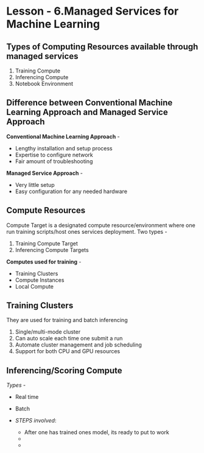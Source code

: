 # Lesson - 6.Managed Services for Machine Learning

## Types of Computing Resources available through managed services
1. Training Compute 
2. Inferencing Compute
3. Notebook Environment


## Difference between Conventional Machine Learning Approach and Managed Service Approach
**Conventional Machine Learning Approach** -
- Lengthy installation and setup process
- Expertise to configure network
- Fair amount of troubleshooting

**Managed Service Approach** - 
- Very little setup
- Easy configuration for any needed hardware


## Compute Resources
Compute Target is a designated compute resource/environment where one run training scripts/host ones services deployment. Two types - 
1. Training Compute Target
2. Inferencing Compute Targets

**Computes used for training** - 
- Training Clusters
- Compute Instances
- Local Compute


## Training Clusters
They are used for training and batch inferencing
1. Single/multi-mode cluster
2. Can auto scale each time one submit a run
3. Automate cluster management and job scheduling 
4. Support for both CPU and GPU resources


## Inferencing/Scoring Compute 
*Types* -
- Real time 
- Batch

- *STEPS involved*:
   - After one has trained ones model, its ready to put to work 
   - 
   - 








